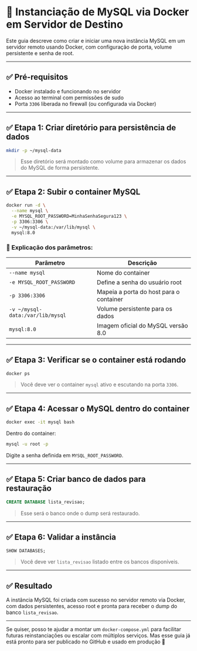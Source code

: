 

# 🐳 Instanciação de MySQL via Docker em Servidor de Destino

Este guia descreve como criar e iniciar uma nova instância MySQL em um servidor remoto usando Docker, com configuração de porta, volume persistente e senha de root.

---

## ✅ Pré-requisitos

- Docker instalado e funcionando no servidor
- Acesso ao terminal com permissões de sudo
- Porta `3306` liberada no firewall (ou configurada via Docker)

---

## ✅ Etapa 1: Criar diretório para persistência de dados

```bash
mkdir -p ~/mysql-data
```

> Esse diretório será montado como volume para armazenar os dados do MySQL de forma persistente.

---

## ✅ Etapa 2: Subir o container MySQL

```bash
docker run -d \
  --name mysql \
  -e MYSQL_ROOT_PASSWORD=MinhaSenhaSegura123 \
  -p 3306:3306 \
  -v ~/mysql-data:/var/lib/mysql \
  mysql:8.0
```

### 🔹 Explicação dos parâmetros:

| Parâmetro               | Descrição                                      |
|------------------------|-----------------------------------------------|
| `--name mysql`         | Nome do container                             |
| `-e MYSQL_ROOT_PASSWORD` | Define a senha do usuário root               |
| `-p 3306:3306`         | Mapeia a porta do host para o container       |
| `-v ~/mysql-data:/var/lib/mysql` | Volume persistente para os dados     |
| `mysql:8.0`            | Imagem oficial do MySQL versão 8.0            |

---

## ✅ Etapa 3: Verificar se o container está rodando

```bash
docker ps
```

> Você deve ver o container `mysql` ativo e escutando na porta `3306`.

---

## ✅ Etapa 4: Acessar o MySQL dentro do container

```bash
docker exec -it mysql bash
```

Dentro do container:

```bash
mysql -u root -p
```

Digite a senha definida em `MYSQL_ROOT_PASSWORD`.

---

## ✅ Etapa 5: Criar banco de dados para restauração

```sql
CREATE DATABASE lista_revisao;
```

> Esse será o banco onde o dump será restaurado.

---

## ✅ Etapa 6: Validar a instância

```sql
SHOW DATABASES;
```

> Você deve ver `lista_revisao` listado entre os bancos disponíveis.

---

## ✅ Resultado

A instância MySQL foi criada com sucesso no servidor remoto via Docker, com dados persistentes, acesso root e pronta para receber o dump do banco `lista_revisao`.

---

Se quiser, posso te ajudar a montar um `docker-compose.yml` para facilitar futuras reinstanciações ou escalar com múltiplos serviços. Mas esse guia já está pronto para ser publicado no GitHub e usado em produção 💪
